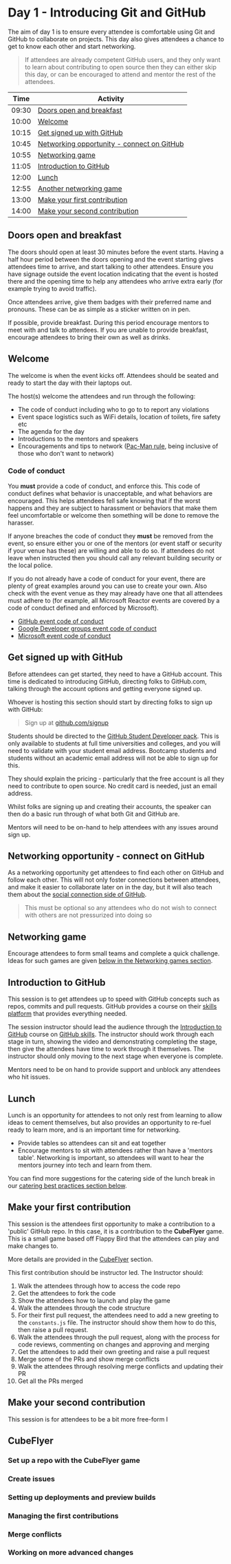 # Day 1 - Introducing Git and GitHub

The aim of day 1 is to ensure every attendee is comfortable using Git and GitHub to collaborate on projects. This day also gives attendees a chance to get to know each other and start networking.

> If attendees are already competent GitHub users, and they only want to learn about contributing to open source then they can either skip this day, or can be encouraged to attend and mentor the rest of the attendees.

| Time  | Activity |
| ----- | -------- |
| 09:30 | [Doors open and breakfast](#doors-open-and-breakfast) |
| 10:00 | [Welcome](#welcome) |
| 10:15 | [Get signed up with GitHub](#get-signed-up-with-github) |
| 10:45 | [Networking opportunity - connect on GitHub](#networking-opportunity---connect-on-github) |
| 10:55 | [Networking game](#networking-game) |
| 11:05 | [Introduction to GitHub](#introduction-to-github) |
| 12:00 | [Lunch](#lunch) |
| 12:55 | [Another networking game](#networking-game) |
| 13:00 | [Make your first contribution](#make-your-first-contribution) |
| 14:00 | [Make your second contribution](#make-your-second-contribution) |

## Doors open and breakfast

The doors should open at least 30 minutes before the event starts. Having a half hour period between the doors opening and the event starting gives attendees time to arrive, and start talking to other attendees. Ensure you have signage outside the event location indicating that the event is hosted there and the opening time to help any attendees who arrive extra early (for example trying to avoid traffic).

Once attendees arrive, give them badges with their preferred name and pronouns. These can be as simple as a sticker written on in pen.

If possible, provide breakfast. During this period encourage mentors to meet with and talk to attendees. If you are unable to provide breakfast, encourage attendees to bring their own as well as drinks.

## Welcome

The welcome is when the event kicks off. Attendees should be seated and ready to start the day with their laptops out.

The host(s) welcome the attendees and run through the following:

* The code of conduct including who to go to to report any violations
* Event space logistics such as WiFi details, location of toilets, fire safety etc
* The agenda for the day
* Introductions to the mentors and speakers
* Encouragements and tips to network ([Pac-Man rule](./best-practices.md#pac-man-rule), being inclusive of those who don't want to network)

### Code of conduct

You **must** provide a code of conduct, and enforce this. This code of conduct defines what behavior is unacceptable, and what behaviors are encouraged. This helps attendees fell safe knowing that if the worst happens and they are subject to harassment or behaviors that make them feel uncomfortable or welcome then something will be done to remove the harasser.

If anyone breaches the code of conduct they **must** be removed from the event, so ensure either you or one of the mentors (or event staff or security if your venue has these) are willing and able to do so. If attendees do not leave when instructed then you should call any relevant building security or the local police.

If you do not already have a code of conduct for your event, there are plenty of great examples around you can use to create your own. Also check with the event venue as they may already have one that all attendees must adhere to (for example, all Microsoft Reactor events are covered by a code of conduct defined and enforced by Microsoft).

* [GitHub event code of conduct](https://docs.github.com/en/site-policy/github-terms/github-event-code-of-conduct)
* [Google Developer groups event code of conduct](https://support.google.com/developergroups/answer/3340512?hl=en)
* [Microsoft event code of conduct](https://www.microsoft.com/events/codeofconduct)

## Get signed up with GitHub

Before attendees can get started, they need to have a GitHub account. This time is dedicated to introducing GitHub, directing folks to GitHub.com, talking through the account options and getting everyone signed up.

Whoever is hosting this section should start by directing folks to sign up with GitHub:

> Sign up at [github.com/signup](https://github.com/signup)

Students should be directed to the [GitHub Student Developer pack](https://education.github.com/pack). This is only available to students at full time universities and colleges, and you will need to validate with your student email address. Bootcamp students and students without an academic email address will not be able to sign up for this.

They should explain the pricing - particularly that the free account is all they need to contribute to open source. No credit card is needed, just an email address.

Whilst folks are signing up and creating their accounts, the speaker can then do a basic run through of what both Git and GitHub are.

<!-- TODO - provide a slide deck on Git and GitHub -->

Mentors will need to be on-hand to help attendees with any issues around sign up.

## Networking opportunity - connect on GitHub

As a networking opportunity get attendees to find each other on GitHub and follow each other. This will not only foster connections between attendees, and make it easier to collaborate later on in the day, but it will also teach them about the [social connection side of GitHub](https://docs.github.com/en/get-started/exploring-projects-on-github/following-people).

> This must be optional so any attendees who do not wish to connect with others are not pressurized into doing so

## Networking game

Encourage attendees to form small teams and complete a quick challenge. Ideas for such games are given [below in the Networking games section](#networking-games).

## Introduction to GitHub

This session is to get attendees up to speed with GitHub concepts such as repos, commits and pull requests. GitHub provides a course on their [skills platform](https://skills.GitHub.com) that provides everything needed.

The session instructor should lead the audience through the [Introduction to GitHub](https://github.com/skills/introduction-to-github) course on [GitHub skills](https://skills.GitHub.com). The instructor should work through each stage in turn, showing the video and demonstrating completing the stage, then give the attendees have time to work through it themselves. The instructor should only moving to the next stage when everyone is complete.

Mentors need to be on hand to provide support and unblock any attendees who hit issues.

## Lunch

Lunch is an opportunity for attendees to not only rest from learning to allow ideas to cement themselves, but also provides an opportunity to re-fuel ready to learn more, and is an important time for networking.

* Provide tables so attendees can sit and eat together
* Encourage mentors to sit with attendees rather than have a 'mentors table'. Networking is important, so attendees will want to hear the mentors journey into tech and learn from them.

You can find more suggestions for the catering side of the lunch break in our [catering best practices section below](#catering).

## Make your first contribution

This session is the attendees first opportunity to make a contribution to a 'public' GitHub repo. In this case, it is a contribution to the **CubeFlyer** game. This is a small game based off Flappy Bird that the attendees can play and make changes to.

More details are provided in the [CubeFlyer](#cubeflyer) section.

This first contribution should be instructor led. The Instructor should:

1. Walk the attendees through how to access the code repo
2. Get the attendees to fork the code
3. Show the attendees how to launch and play the game
4. Walk the attendees through the code structure
5. For their first pull request, the attendees need to add a new greeting to the `constants.js` file. The instructor should show them how to do this, then raise a pull request.
6. Walk the attendees through the pull request, along with the process for code reviews, commenting on changes and approving and merging
7. Get the attendees to add their own greeting and raise a pull request
8. Merge some of the PRs and show merge conflicts
9. Walk the attendees through resolving merge conflicts and updating their PR
10. Get all the PRs merged

## Make your second contribution

This session is for attendees to be a bit more free-form I



##

## CubeFlyer

### Set up a repo with the CubeFlyer game

### Create issues

### Setting up deployments and preview builds

### Managing the first contributions

### Merge conflicts

### Working on more advanced changes